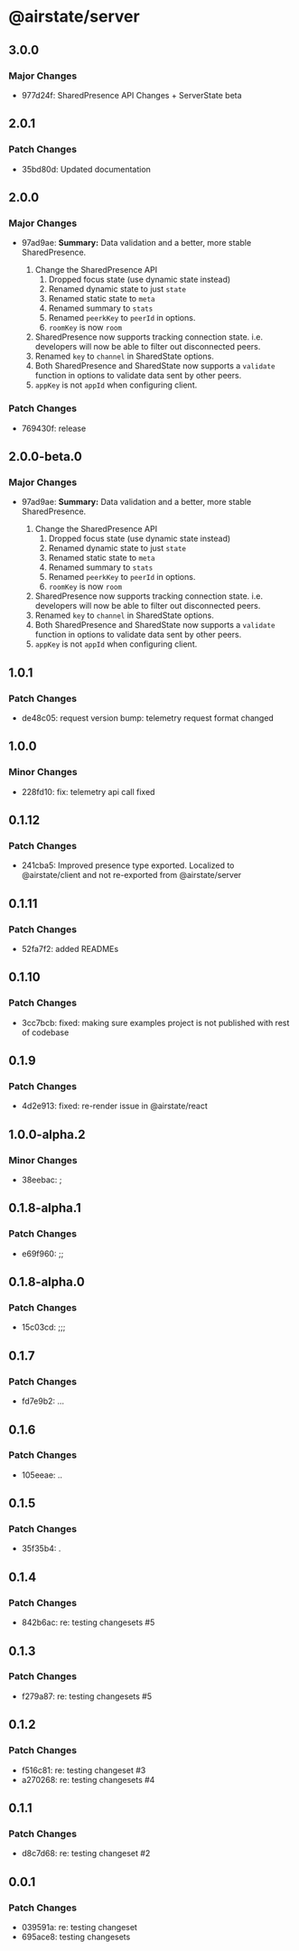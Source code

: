 # @airstate/server

## 3.0.0

### Major Changes

- 977d24f: SharedPresence API Changes + ServerState beta

## 2.0.1

### Patch Changes

- 35bd80d: Updated documentation

## 2.0.0

### Major Changes

- 97ad9ae: **Summary:** Data validation and a better, more stable SharedPresence.

    1. Change the SharedPresence API
        1. Dropped focus state (use dynamic state instead)
        2. Renamed dynamic state to just `state`
        3. Renamed static state to `meta`
        4. Renamed summary to `stats`
        5. Renamed `peerkKey` to `peerId` in options.
        6. `roomKey` is now `room`
    2. SharedPresence now supports tracking connection state. i.e. developers will now be able to filter out disconnected peers.
    3. Renamed `key` to `channel` in SharedState options.
    4. Both SharedPresence and SharedState now supports a `validate` function in options to validate data sent by other peers.
    5. `appKey` is not `appId` when configuring client.

### Patch Changes

- 769430f: release

## 2.0.0-beta.0

### Major Changes

- 97ad9ae: **Summary:** Data validation and a better, more stable SharedPresence.

    1. Change the SharedPresence API
        1. Dropped focus state (use dynamic state instead)
        2. Renamed dynamic state to just `state`
        3. Renamed static state to `meta`
        4. Renamed summary to `stats`
        5. Renamed `peerkKey` to `peerId` in options.
        6. `roomKey` is now `room`
    2. SharedPresence now supports tracking connection state. i.e. developers will now be able to filter out disconnected peers.
    3. Renamed `key` to `channel` in SharedState options.
    4. Both SharedPresence and SharedState now supports a `validate` function in options to validate data sent by other peers.
    5. `appKey` is not `appId` when configuring client.

## 1.0.1

### Patch Changes

- de48c05: request version bump: telemetry request format changed

## 1.0.0

### Minor Changes

- 228fd10: fix: telemetry api call fixed

## 0.1.12

### Patch Changes

- 241cba5: Improved presence type exported. Localized to @airstate/client and not re-exported from @airstate/server

## 0.1.11

### Patch Changes

- 52fa7f2: added READMEs

## 0.1.10

### Patch Changes

- 3cc7bcb: fixed: making sure examples project is not published with rest of codebase

## 0.1.9

### Patch Changes

- 4d2e913: fixed: re-render issue in @airstate/react

## 1.0.0-alpha.2

### Minor Changes

- 38eebac: ;

## 0.1.8-alpha.1

### Patch Changes

- e69f960: ;;

## 0.1.8-alpha.0

### Patch Changes

- 15c03cd: ;;;

## 0.1.7

### Patch Changes

- fd7e9b2: ...

## 0.1.6

### Patch Changes

- 105eeae: ..

## 0.1.5

### Patch Changes

- 35f35b4: .

## 0.1.4

### Patch Changes

- 842b6ac: re: testing changesets #5

## 0.1.3

### Patch Changes

- f279a87: re: testing changesets #5

## 0.1.2

### Patch Changes

- f516c81: re: testing changeset #3
- a270268: re: testing changesets #4

## 0.1.1

### Patch Changes

- d8c7d68: re: testing changeset #2

## 0.0.1

### Patch Changes

- 039591a: re: testing changeset
- 695ace8: testing changesets
